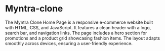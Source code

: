 # Myntra-clone
The Myntra Clone Home Page is a responsive e-commerce website built with HTML, CSS, and JavaScript. It features a clean header with a logo, search bar, and navigation links. The page includes a hero section for promotions and a product grid showcasing fashion items. The layout adapts smoothly across devices, ensuring a user-friendly experience.
